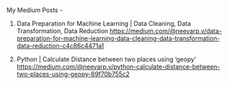 My Medium Posts - 

1. Data Preparation for Machine Learning | Data Cleaning, Data Transformation, Data Reduction
      https://medium.com/@neevarp.v/data-preparation-for-machine-learning-data-cleaning-data-transformation-data-reduction-c4c86c4471a1
     
2. Python | Calculate Distance between two places using ‘geopy’
      https://medium.com/@neevarp.v/python-calculate-distance-between-two-places-using-geopy-69f70b755c2

